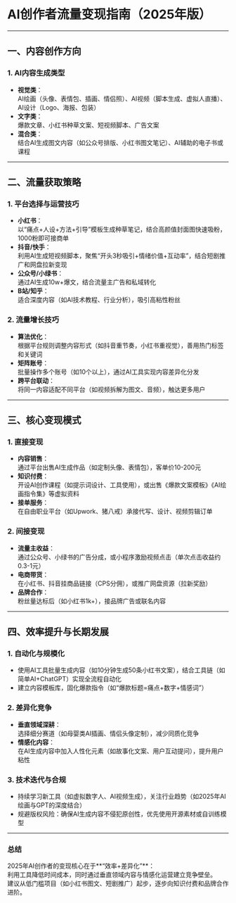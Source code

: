 
# AI创作者流量变现指南（2025年版）

---

## 一、内容创作方向

### 1. AI内容生成类型
- **视觉类**：  
  AI绘画（头像、表情包、插画、情侣照）、AI视频（脚本生成、虚拟人直播）、AI设计（Logo、海报、包装）
- **文字类**：  
  爆款文章、小红书种草文案、短视频脚本、广告文案
- **混合类**：  
  结合AI生成图文内容（如公众号排版、小红书图文笔记）、AI辅助的电子书或课程

---

## 二、流量获取策略

### 1. 平台选择与运营技巧
- **小红书**：  
  以“痛点+人设+方法+引导”模板生成种草笔记，结合高颜值封面图快速吸粉，1000粉即可接商单
- **抖音/快手**：  
  利用AI生成短视频脚本，聚焦“开头3秒吸引+情绪价值+互动率”，结合短剧推广和网盘拉新变现
- **公众号/小绿书**：  
  通过AI生成10w+爆文，结合流量主广告和私域转化
- **B站/知乎**：  
  适合深度内容（如AI技术教程、行业分析），吸引高粘性粉丝

### 2. 流量增长技巧
- **算法优化**：  
  根据平台规则调整内容形式（如抖音重节奏，小红书重视觉），善用热门标签和关键词
- **矩阵账号**：  
  批量操作多个账号（如10个以上），通过AI工具实现内容差异化分发
- **跨平台联动**：  
  将同一内容适配不同平台（如视频拆解为图文、音频），触达更多用户

---

## 三、核心变现模式

### 1. 直接变现
- **内容销售**：  
  通过平台出售AI生成作品（如定制头像、表情包），客单价10-200元
- **知识付费**：  
  开设AI创作课程（如提示词设计、工具使用），或出售《爆款文案模板》《AI绘画指令集》等虚拟资料
- **接单服务**：  
  在自由职业平台（如Upwork、猪八戒）承接代写、设计、视频剪辑订单

### 2. 间接变现
- **流量主收益**：  
  通过公众号、小绿书的广告分成，或小程序激励视频点击（单次点击收益约0.3-1元）
- **电商带货**：  
  在小红书、抖音挂商品链接（CPS分佣），或推广网盘资源（拉新奖励）
- **品牌合作**：  
  粉丝量达标后（如小红书1k+），接品牌广告或联名内容

---

## 四、效率提升与长期发展

### 1. 自动化与规模化
- 使用AI工具批量生成内容（如10分钟生成50条小红书文案），结合工具链（如简单AI+ChatGPT）实现全流程自动化
- 建立内容模板库，固化爆款指令（如“爆款标题=痛点+数字+情感词”）

### 2. 差异化竞争
- **垂直领域深耕**：  
  选择细分赛道（如母婴类AI插画、情侣头像定制），减少同质化竞争
- **情感化内容**：  
  在AI生成内容中加入人性化元素（如故事化文案、用户互动提问），提升用户粘性

### 3. 技术迭代与合规
- 持续学习新工具（如虚拟数字人、AI视频生成），关注行业趋势（如2025年AI绘画与GPT的深度结合）
- 规避版权风险：确保AI生成内容不侵犯原创性，优先使用开源素材或自训练模型


---

### 总结
2025年AI创作者的变现核心在于**“效率+差异化”**：  
利用工具降低时间成本，同时通过垂直领域内容与情感化运营建立竞争壁垒。  
建议从低门槛项目（如小红书图文、短剧推广）起步，逐步向知识付费和品牌合作进阶。

